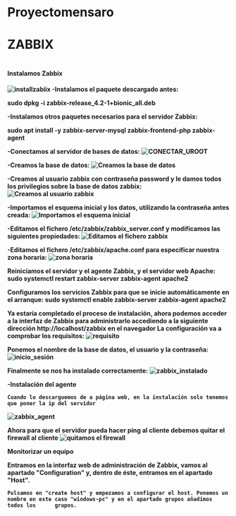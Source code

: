 #   Proyectomensaro

<h1>ZABBIX<h1>
  <h4>Instalamos Zabbix<h4>
  
![installzabiix](https://user-images.githubusercontent.com/104897417/169695972-7b14894a-b8d1-4076-a1cb-3bc172710b99.png)
-Instalamos el paquete descargado antes:

sudo dpkg -i zabbix-release_4.2-1+bionic_all.deb

-Instalamos otros paquetes necesarios para el servidor Zabbix:

sudo apt install -y zabbix-server-mysql zabbix-frontend-php zabbix-agent

 -Conectamos al servidor de bases de datos:
![CONECTAR_UROOT](https://user-images.githubusercontent.com/104897417/169697729-9a102a11-6dec-4875-873e-529d8d528441.png)

-Creamos la base de datos:
 ![Creamos la base de datos](https://user-images.githubusercontent.com/104897417/169697928-41e38357-ec06-4c11-96b5-3122a1754024.png)

    
-Creamos al usuario zabbix con contraseña password y le damos todos los privilegios sobre la base de datos zabbix:
 ![Creamos al usuario zabbix](https://user-images.githubusercontent.com/104897417/169697952-bda35e4c-1231-4292-9921-1fa47154b58f.png)

-Importamos el esquema inicial y los datos, utilizando la contraseña antes creada:
 ![Importamos el esquema inicial](https://user-images.githubusercontent.com/104897417/169698083-78cb3930-6059-4f34-855d-fd08764ce1af.png)
 
-Editamos el fichero /etc/zabbix/zabbix_server.conf y modificamos las siguientes propiedades:
 ![Editamos el fichero zabbix](https://user-images.githubusercontent.com/104897417/169699113-ba43d70c-0d02-4a29-bc13-c6b276fb97fc.png)

-Editamos el fichero /etc/zabbix/apache.conf para especificar nuestra zona horaria:
 ![zona horaria](https://user-images.githubusercontent.com/104897417/169699208-dc6c15e4-b1e8-4d92-98c6-295b940fe593.png)

Reiniciamos el servidor y el agente Zabbix, y el servidor web Apache:
sudo systemctl restart zabbix-server zabbix-agent apache2
    
Configuramos los servicios Zabbix para que se inicie automáticamente en el arranque:
sudo systemctl enable zabbix-server zabbix-agent apache2
    
Ya estaría completado el proceso de instalación, ahora podemos acceder a la interfaz de Zabbix para administrarlo accediendo a la siguiente dirección http://localhost/zabbix en el navegador
La configuración va a comprobar los requisitos:
![requisito](https://user-images.githubusercontent.com/104897417/169699574-dd26b1be-f172-41cc-881c-c49230715ab1.png)
    
Ponemos el nombre de la base de datos, el usuario y la contraseña:
![inicio_sesión](https://user-images.githubusercontent.com/104897417/169700031-9c89c0d4-5cac-4302-b83c-977e6b7e1fbf.png)

Finalmente se nos ha instalado correctamente:
![zabbix_instalado](https://user-images.githubusercontent.com/104897417/169700280-fe3d23b3-e52c-4111-bb50-6cce1b75e9d8.png)
    
 -Instalación del agente
 
    Cuando lo descarguemos de a página web, en la instalación solo tenemos que poner la ip del servidor
  ![zabbix_agent](https://user-images.githubusercontent.com/104897417/170215308-0e9db478-f6aa-44d9-a2fa-d148ae13a504.png)
    
   Ahora para que el servidor pueda hacer ping al cliente debemos quitar el firewall al cliente
    ![quitamos el firewall](https://user-images.githubusercontent.com/104897417/170217028-209dbcca-cbf1-439b-8645-0e5ba6f52979.png)

   Monitorizar un equipo 
    
Entramos en la interfaz web de administración de Zabbix, vamos al apartado "Configuration" y, dentro de éste, entramos en el apartado "Host".

    Pulsamos en "create host" y empezamos a configurar el host. Ponemos un nombre en este caso "windows-pc" y en el apartado grupos añadimos todos los      grupos.



 
